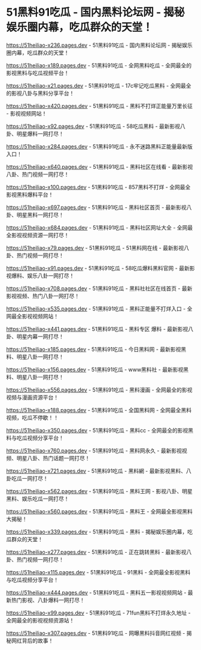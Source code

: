 # 51黑料91吃瓜 - 国内黑料论坛网 - 揭秘娱乐圈内幕，吃瓜群众的天堂！
https://51heiliao-x236.pages.dev - 51黑料91吃瓜 - 国内黑料论坛网 - 揭秘娱乐圈内幕，吃瓜群众的天堂！

https://51heiliao-x189.pages.dev - 51黑料91吃瓜 - 全网黑料吃瓜 - 全网最全的影视黑料与吃瓜视频平台！

https://51heiliao-x21.pages.dev - 51黑料91吃瓜 - 17c牢记吃瓜黑料 - 全网最全的影视八卦与黑料分享平台！

https://51heiliao-x420.pages.dev - 51黑料91吃瓜 - 黑料不打烊正能量万里长征 - 影视视频网站！

https://51heiliao-x92.pages.dev - 51黑料91吃瓜 - 58吃瓜黑料 - 最新影视八卦、明星爆料一网打尽！

https://51heiliao-x284.pages.dev - 51黑料91吃瓜 - 永不迷路黑料正能量最新版入口！

https://51heiliao-x640.pages.dev - 51黑料91吃瓜 - 黑料社区在线看 - 最新影视八卦、热门视频一网打尽！

https://51heiliao-x100.pages.dev - 51黑料91吃瓜 - 857黑料不打烊 - 全网最全影视黑料爆料平台！

https://51heiliao-x697.pages.dev - 51黑料91吃瓜 - 黑料社区首页 - 最新影视八卦、明星黑料一网打尽！

https://51heiliao-x684.pages.dev - 51黑料91吃瓜 - 黑料社区网址大全 - 全网最全影视视频资源一网打尽！

https://51heiliao-x79.pages.dev - 51黑料91吃瓜 - 51黑料网在线 - 最新影视八卦、热门视频一网打尽！

https://51heiliao-x91.pages.dev - 51黑料91吃瓜 - 58吃瓜爆料黑料官网 - 最新影视爆料、娱乐八卦一网打尽！

https://51heiliao-x708.pages.dev - 51黑料91吃瓜 - 黑料社社区在线首页 - 最新影视视频、热门八卦一网打尽！

https://51heiliao-x535.pages.dev - 51黑料91吃瓜 - 黑料正能量不打烊入口 - 全网最全影视视频网站！

https://51heiliao-x441.pages.dev - 51黑料91吃瓜 - 黑料专区 爆料 - 最新影视八卦、明星内幕一网打尽！

https://51heiliao-x185.pages.dev - 51黑料91吃瓜 - 今日黑料网 - 最新影视黑料、明星八卦一网打尽！

https://51heiliao-x156.pages.dev - 51黑料91吃瓜 - www黑料社 - 最新影视黑料、明星八卦一网打尽！

https://51heiliao-x556.pages.dev - 51黑料91吃瓜 - 黑料漫画 - 全网最全的影视视频与漫画资源平台！

https://51heiliao-x188.pages.dev - 51黑料91吃瓜 - 全国黑料网 - 全网最全黑料视频，吃瓜不停歇！！

https://51heiliao-x350.pages.dev - 51黑料91吃瓜 - 黑料cc - 全网最全的影视黑料与吃瓜视频分享平台！

https://51heiliao-x760.pages.dev - 51黑料91吃瓜 - 黑料网永久 - 最新影视视频、明星八卦、热门话题一网打尽！

https://51heiliao-x721.pages.dev - 51黑料91吃瓜 - 黑料網 - 最新影视黑料、八卦吃瓜一网打尽！

https://51heiliao-x562.pages.dev - 51黑料91吃瓜 - 黑料王网 - 影视八卦、明星黑料、娱乐吃瓜一网打尽！

https://51heiliao-x560.pages.dev - 51黑料91吃瓜 - 黑料王 - 全网最全影视黑料大揭秘！

https://51heiliao-x339.pages.dev - 51黑料91吃瓜 - 黑料 - 揭秘娱乐圈内幕，吃瓜群众的天堂！

https://51heiliao-x277.pages.dev - 51黑料91吃瓜 - 正在跳转黑料 - 最新影视八卦、热门视频一网打尽！

https://51heiliao-x115.pages.dev - 51黑料91吃瓜 - 91黑料 - 全网最全影视黑料与吃瓜视频分享平台！

https://51heiliao-x444.pages.dev - 51黑料91吃瓜 - 黑料五一影视视频网站 - 最新热门影视、八卦爆料一网打尽！

https://51heiliao-x99.pages.dev - 51黑料91吃瓜 - 71fun黑料不打烊永久地址 - 全网最全的影视视频资源站！

https://51heiliao-x307.pages.dev - 51黑料91吃瓜 - 网曝黑料抖音网红视频 - 揭秘网红背后的故事！
